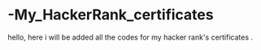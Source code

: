 # -My_HackerRank_certificates
hello, here i will be added all the codes for my hacker rank's certificates .
